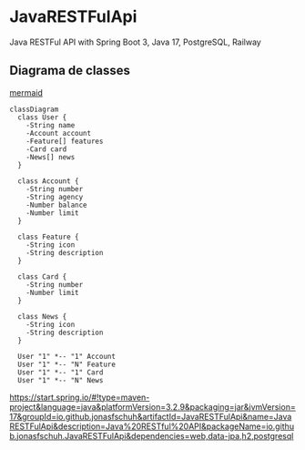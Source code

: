 # JavaRESTFulApi
Java RESTFul API with Spring Boot 3, Java 17, PostgreSQL, Railway

## Diagrama de classes 

[mermaid](https://mermaid.js.org/intro/)

```mermaid
classDiagram
  class User {
    -String name
    -Account account
    -Feature[] features
    -Card card
    -News[] news
  }

  class Account {
    -String number
    -String agency
    -Number balance
    -Number limit
  }

  class Feature {
    -String icon
    -String description
  }

  class Card {
    -String number
    -Number limit
  }

  class News {
    -String icon
    -String description
  }

  User "1" *-- "1" Account
  User "1" *-- "N" Feature
  User "1" *-- "1" Card
  User "1" *-- "N" News
```



https://start.spring.io/#!type=maven-project&language=java&platformVersion=3.2.9&packaging=jar&jvmVersion=17&groupId=io.github.jonasfschuh&artifactId=JavaRESTFulApi&name=JavaRESTFulApi&description=Java%20RESTful%20API&packageName=io.github.jonasfschuh.JavaRESTFulApi&dependencies=web,data-jpa,h2,postgresql
